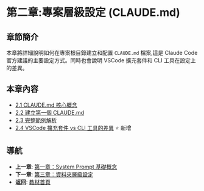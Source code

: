 # 第二章:專案層級設定 (CLAUDE.md)

## 章節簡介

本章將詳細說明如何在專案根目錄建立和配置 `CLAUDE.md` 檔案,這是 Claude Code 官方建議的主要設定方式。同時也會說明 VSCode 擴充套件和 CLI 工具在設定上的差異。

## 本章內容

- [2.1 CLAUDE.md 核心概念](./2.1-claude-md-concept.md)
- [2.2 建立第一個 CLAUDE.md](./2.2-create-first-claude-md.md)
- [2.3 完整範例解析](./2.3-complete-example.md)
- [2.4 VSCode 擴充套件 vs CLI 工具的差異](./2.4-vscode-vs-cli.md) ⭐ 新增

## 導航

- **上一章**: [第一章：System Prompt 基礎概念](../chapter1/README.md)
- **下一章**: [第三章：資料夾層級設定](../chapter3/README.md)
- **返回**: [教材首頁](../../README.md)
